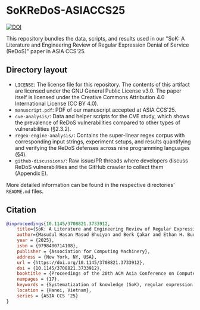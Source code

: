 # SoKReDoS-ASIACCS25

[![DOI](https://zenodo.org/badge/doi/10.5281/zenodo.15515222.svg)](https://doi.org/10.5281/zenodo.15515222)

This repository bundles the data, scripts, and results used in our "SoK: A Literature and Engineering Review of Regular Expression Denial of Service (ReDoS)" paper in ASIA CCS'25.

## Directory layout

- `LICENSE`: The license file for this repository. The contents of this artifact are licensed under the GNU General Public License v3.0. The paper itself is licensed under the Creative Commons Attribution 4.0 International License (CC BY 4.0).
- `manuscript.pdf`: PDF of our manuscript accepted at ASIA CCS'25.
- `cve-analysis/`: Data and helper scripts for the CVE study, which shows the prevalence of ReDoS vulnerabilities compared to other types of vulnerabilities (§2.3.2).
- `regex-engine-analysis/`: Contains the super-linear regex corpus with corresponding input strings, experiment setups, and results quantifying and verifying the ReDoS defenses across nine programming languages (§4).
- `github-discussions/`: Raw issue/PR threads where developers discuss ReDoS vulnerabilities and the GitHub crawler to collect them (Appendix E).

More detailed information can be found in the respective directories' `README.md` files.

## Citation

```bibtex
@inproceedings{10.1145/3708821.3733912,
    title={SoK: A Literature and Engineering Review of Regular Expression Denial of Service (ReDoS)}, 
    author={Masudul Hasan Masud Bhuiyan and Berk Çakar and Ethan H. Burmane and James C. Davis and Cristian-Alexandru Staicu},
    year = {2025},
    isbn = {9798400714108},
    publisher = {Association for Computing Machinery},
    address = {New York, NY, USA},
    url = {https://doi.org/10.1145/3708821.3733912},
    doi = {10.1145/3708821.3733912},
    booktitle = {Proceedings of the 20th ACM Asia Conference on Computer and Communications Security},
    numpages = {17},
    keywords = {Systematization of knowledge (SoK), regular expression denial of service (ReDoS), regex engines, ReDoS defenses},
    location = {Hanoi, Vietnam},
    series = {ASIA CCS '25}
}
```
